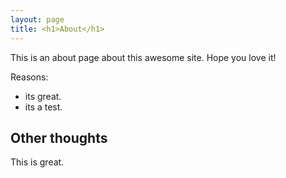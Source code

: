 ```yaml
---
layout: page
title: <h1>About</h1>
---
```


This is an about page about this awesome site.
Hope you love it!

Reasons:
- its great.
- its a test.

## Other thoughts

This is great.
